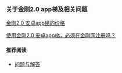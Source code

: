 ### 关于金刚2.0 app梯及相关问题

[金刚2.0 安卓app梯的价格](https://a2zitpro.github.io/web/金刚2.0安卓app型翻墙梯的价格)

[使用金刚2.0 安卓app梯，必须在金刚网注册吗？](https://a2zitpro.github.io/web/使用金刚2.0安卓app型翻墙梯不必在金刚网注册)

#### 推荐阅读
- [ 问题与解答 ](https://a2zitpro.github.io/web/列表-问题与解答)
